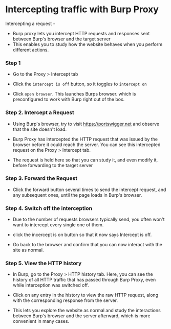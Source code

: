# Intercepting traffic with Burp Proxy

Intercepting a request -
  
  - Burp proxy lets you intercept HTTP requests and responses sent between Burp's browser and the target server
  - This enables you to study how the website behaves when you perform different actions.

### Step 1

  - Go to the Proxy > Intercept tab

  - Click the `intercept is off` button, so it toggles to `intercept on`
  
  - Click `open browser`. This launches Burps browser. which is preconfigured to work with Burp right out of the box.

### Step 2. Intercept a Request

  - Using Burp's browser, try to visit https://portswigger.net and observe that the site doesn't load. 
  
  - Burp Proxy has intercepted the HTTP request that was issued by the browser before it could reach the server. You can see this intercepted request on the Proxy > Intercept tab.
  
  - The request is held here so that you can study it, and even modify it, before forwarding to the target server

### Step 3. Forward the Request 

  - Click the forward button several times to send the intercept request, and any subsequent ones, until the page loads in Burp's browser.
  
### Step 4. Switch off the interception

  - Due to the number of requests browsers typically send, you often won't want to intercept every single one of them.
  - click the incercept is on button so that it now says Intercept is off.

  - Go back to the browser and confirm that you can now interact with the site as normal.

### Step 5. View the HTTP history

  - In Burp, go to the Proxy > HTTP history tab. Here, you can see the history of all HTTP traffic that has passed through Burp Proxy, even while interception was switched off.

  - Click on any entry in the history to view the raw HTTP request, along with the corresponding response from the server.

  - This lets you explore the website as normal and study the interactions between Burp's browser and the server afterward, which is more convenient in many cases.


